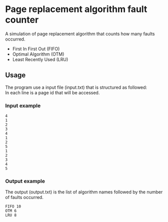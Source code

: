 # Page replacement algorithm fault counter  
A simulation of page replacement algorithm that counts how many faults occurred.  
* First In First Out (FIFO)  
* Optimal Algorithm (OTM)  
* Least Recently Used (LRU)  
## Usage  
The program use a input file (input.txt) that is structured as followed:  
In each line is a page id that will be accessed.  
### Input example  
```
4
1
2
3
4
1
2
5
1
2
3
4
5
```
### Output example
The output (output.txt) is the list of algorithm names followed by the number of faults occurred.  
```
FIFO 10
OTM 6
LRU 8

``` 
